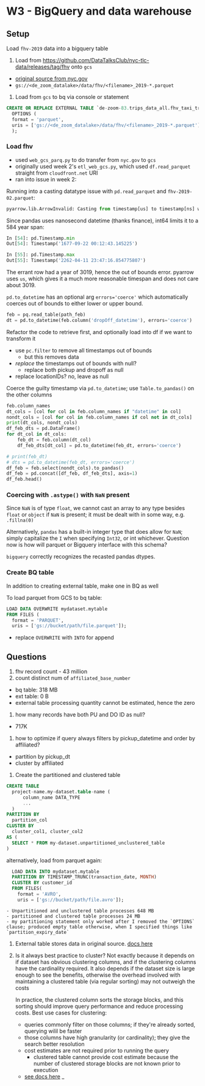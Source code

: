 # W3 - BigQuery and data warehouse

## Setup

Load `fhv-2019` data into a bigquery table

1. Load from https://github.com/DataTalksClub/nyc-tlc-data/releases/tag/fhv onto `gcs`
  - [original source from nyc.gov](https://d37ci6vzurychx.cloudfront.net/trip-data/fhv_tripdata_2019-01.parquet)
  - `gs://<de_zoom_datalake>/data/fhv/<filename>_2019-*.parquet`

1. Load from `gcs` to bq via console or statement

  ```sql
  CREATE OR REPLACE EXTERNAL TABLE `de-zoom-83.trips_data_all.fhv_taxi_trips`
    OPTIONS (
    format = 'parquet',
    uris = ['gs://<de_zoom_datalake>/data/fhv/<filename>_2019-*.parquet']
    );
  ```

### Load fhv

- used `web_gcs_parq.py` to do transfer from `nyc.gov` to `gcs`
- originally used week 2's `etl_web_gcs.py`, which used `df.read_parquet` straight from `cloudfront.net` URI
- ran into issue in week 2:

Running into a casting datatype issue with `pd.read_parquet` and `fhv-2019-02.parquet`:

```py
pyarrow.lib.ArrowInvalid: Casting from timestamp[us] to timestamp[ns] would result in out of bounds timestamp: 33106123800000000
```

Since pandas uses nanosecond datetime (thanks finance), int64 limits it to a 584 year span:

```py
In [54]: pd.Timestamp.min
Out[54]: Timestamp('1677-09-22 00:12:43.145225')

In [55]: pd.Timestamp.max
Out[55]: Timestamp('2262-04-11 23:47:16.854775807')
```

The errant row had a year of 3019, hence the out of bounds error. pyarrow uses `us`, which gives it a much more reasonable timespan and does not care about 3019.

`pd.to_datetime` has an optional arg `errors='coerce'` which automatically coerces out of bounds to either lower or upper bound.

```py
feb = pq.read_table(path_feb)
dt = pd.to_datetime(feb.column('dropOff_datetime'), errors='coerce')
```

Refactor the code to retrieve first, and optionally load into df if we want to transform it

- use `pc.filter` to remove all timestamps out of bounds
  - but this removes data
- *replace* the timestamps out of bounds with null?
  - replace both pickup and dropoff as null
- replace locationIDs? no, leave as null

Coerce the guilty timestamp via `pd.to_datetime`; use `Table.to_pandas()` on the other columns

```py
feb.column_names
dt_cols = [col for col in feb.column_names if "datetime" in col]
nondt_cols = [col for col in feb.column_names if col not in dt_cols]
print(dt_cols, nondt_cols)
df_feb_dts = pd.DataFrame()
for dt_col in dt_cols:
    feb_dt = feb.column(dt_col)
    df_feb_dts[dt_col] = pd.to_datetime(feb_dt, errors='coerce')

# print(feb_dt)
# dts = pd.to_datetime(feb_dt, errors='coerce')
df_feb = feb.select(nondt_cols).to_pandas()
df_feb = pd.concat([df_feb, df_feb_dts], axis=1)
df_feb.head()
```

### Coercing with `.astype()` with `NaN` present

Since `NaN` is of type `float`, we cannot cast an array to any type besides `float` or `object` if `NaN` is present; it must be dealt with in some way, e.g. `.fillna(0)`

Alternatively, `pandas` has a built-in integer type that does allow for `NaN`; simply capitalize the `I` when specifying `Int32`, or int whichever. Question now is how will parquet or Bigquery interface with this schema?

`bigquery` correctly recognizes the recasted pandas dtypes.

### Create BQ table

In addition to creating external table, make one in BQ as well

To load parquet from GCS to bq table:

```sql
LOAD DATA OVERWRITE mydataset.mytable
FROM FILES (
  format = 'PARQUET',
  uris = ['gs://bucket/path/file.parquet']);
```

- replace `OVERWRITE` with `INTO` for append
## Questions

1. fhv record count - 43 million
1. count distinct num of `affiliated_base_number`
  - bq table: 318 MB
  - ext table: 0 B
  - external table processing quantity cannot be estimated, hence the zero
1. how many records have both PU and DO ID as null?
  - 717K
1. how to optimize if query always filters by pickup_datetime and order by affiliated?
  - partition by pickup_dt
  - cluster by affiliated
1. Create the partitioned and clustered table

  ```sql
  CREATE TABLE 
    project-name.my-dataset.table-name (
        column_name DATA_TYPE
        ...
    )
  PARTITION BY
    partition_col
  CLUSTER BY
    cluster_col1, cluster_col2
  AS (
    SELECT * FROM my-dataset.unpartitioned_unclustered_table
  )
  ```

  alternatively, load from parquet again:

  ```sql
    LOAD DATA INTO mydataset.mytable
    PARTITION BY TIMESTAMP_TRUNC(transaction_date, MONTH)
    CLUSTER BY customer_id
    FROM FILES(
      format = 'AVRO',
      uris = ['gs://bucket/path/file.avro']);
  ```
  
    - Unpartitioned and unclustered table processes 648 MB
    - partitioned and clustered table processes 24 MB
    - my partitioning statement only worked after I removed the `OPTIONS` clause; produced empty table otherwise, when I specified things like `partition_expiry_date`
1. External table stores data in original source. [docs here](https://cloud.google.com/bigquery/docs/external-tables?hl=en)
1. Is it always best practice to cluster? Not exactly because it depends on if dataset has obvious clustering columns, and if the clustering columns have the cardinality required. It also depends if the dataset size is large enough to see the benefits, otherwise the overhead involved with maintaining a clustered table (via regular sorting) may not outweigh the costs

   In practice, the clustered column sorts the storage blocks, and this sorting should improve query performance and reduce processing costs. Best use cases for clustering:
    
    - queries commonly filter on those columns; if they're already sorted, querying wilil be faster
    - those columns have high granularity (or cardinality); they give the search better resolution
    - cost estimates are not required prior to running the query
      - clustered table cannot provide cost estimate because the number of clustered storage blocks are not known prior to execution
    - [see docs here](https://cloud.google.com/bigquery/docs/clustered-tables)
 _
